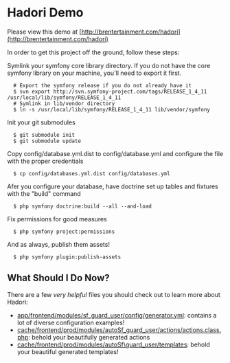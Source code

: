 Hadori Demo
===========

Please view this demo at [http://brentertainment.com/hadori](http://brentertainment.com/hadori)

In order to get this project off the ground, follow these steps:

Symlink your symfony core library directory.  If you do not have the core symfony library on your machine, you'll need to export it first.

      # Export the symfony release if you do not already have it
      $ svn export http://svn.symfony-project.com/tags/RELEASE_1_4_11 /usr/local/lib/symfony/RELEASE_1_4_11
      # Symlink in lib/vendor directory
      $ ln -s /usr/local/lib/symfony/RELEASE_1_4_11 lib/vendor/symfony

Init your git submodules

      $ git submodule init
      $ git submodule update

Copy config/database.yml.dist to config/database.yml and configure the file with the proper credentials

      $ cp config/databases.yml.dist config/databases.yml

Afer you configure your database, have doctrine set up tables and fixtures with the "build" command

      $ php symfony doctrine:build --all --and-load

Fix permissions for good measures
     
      $ php symfony project:permissions

And as always, publish them assets!

      $ php symfony plugin:publish-assets 

What Should I Do Now?
---------------------

There are a few *very helpful* files you should check out to learn more about Hadori:

- [app/frontend/modules/sf_guard_user/config/generator.yml](https://github.com/bshaffer/Hadori-Demo/blob/master/apps/frontend/modules/sf_guard_user/config/generator.yml): contains a lot of diverse configuration examples!
- [cache/frontend/prod/modules/autoSf_guard_user/actions/actions.class.php](https://github.com/bshaffer/Hadori-Demo/blob/master/cache/frontend/prod/modules/autoSf_guard_user/actions/actions.class.php): behold your beautifully generated actions
- [cache/frontend/prod/modules/autoSf\guard_user/templates](https://github.com/bshaffer/Hadori-Demo/tree/master/cache/frontend/prod/modules/autoSf_guard_user/templates): behold your beautiful generated templates!